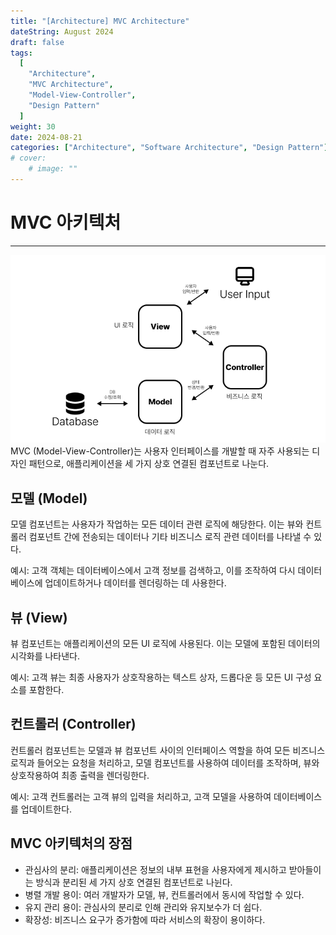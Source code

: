 ```yaml
---
title: "[Architecture] MVC Architecture"
dateString: August 2024
draft: false
tags:
  [
    "Architecture",
    "MVC Architecture",
    "Model-View-Controller",
    "Design Pattern"
  ]
weight: 30
date: 2024-08-21
categories: ["Architecture", "Software Architecture", "Design Pattern"]
# cover:
    # image: ""
---
```

# MVC 아키텍처
---
![MVC Architecture](/img/MVC-Architecture/MVC-Architecture.jpg)
MVC (Model-View-Controller)는 사용자 인터페이스를 개발할 때 자주 사용되는 디자인 패턴으로, 애플리케이션을 세 가지 상호 연결된 컴포넌트로 나눈다.

## 모델 (Model)

모델 컴포넌트는 사용자가 작업하는 모든 데이터 관련 로직에 해당한다. 이는 뷰와 컨트롤러 컴포넌트 간에 전송되는 데이터나 기타 비즈니스 로직 관련 데이터를 나타낼 수 있다.

예시: 고객 객체는 데이터베이스에서 고객 정보를 검색하고, 이를 조작하여 다시 데이터베이스에 업데이트하거나 데이터를 렌더링하는 데 사용한다.

## 뷰 (View)

뷰 컴포넌트는 애플리케이션의 모든 UI 로직에 사용된다. 이는 모델에 포함된 데이터의 시각화를 나타낸다.

예시: 고객 뷰는 최종 사용자가 상호작용하는 텍스트 상자, 드롭다운 등 모든 UI 구성 요소를 포함한다.

## 컨트롤러 (Controller)

컨트롤러 컴포넌트는 모델과 뷰 컴포넌트 사이의 인터페이스 역할을 하여 모든 비즈니스 로직과 들어오는 요청을 처리하고, 모델 컴포넌트를 사용하여 데이터를 조작하며, 뷰와 상호작용하여 최종 출력을 렌더링한다.

예시: 고객 컨트롤러는 고객 뷰의 입력을 처리하고, 고객 모델을 사용하여 데이터베이스를 업데이트한다.

## MVC 아키텍처의 장점

- 관심사의 분리: 애플리케이션은 정보의 내부 표현을 사용자에게 제시하고 받아들이는 방식과 분리된 세 가지 상호 연결된 컴포넌트로 나뉜다.
- 병렬 개발 용이: 여러 개발자가 모델, 뷰, 컨트롤러에서 동시에 작업할 수 있다.
- 유지 관리 용이: 관심사의 분리로 인해 관리와 유지보수가 더 쉽다.
- 확장성: 비즈니스 요구가 증가함에 따라 서비스의 확장이 용이하다.